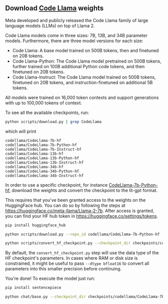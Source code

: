 ## Download [Code Llama](https://ai.meta.com/blog/code-llama-large-language-model-coding/) weights

Meta developed and publicly released the Code Llama family of large language models (LLMs) on top of Llama 2.

Code Llama models come in three sizes: 7B, 13B, and 34B parameter models. Furthermore, there are three model versions for each size:

- Code Llama: A base model trained on 500B tokens, then and finetuned on 20B tokens.
- Code Llama-Python: The Code Llama model pretrained on 500B tokens, further trained on 100B additional Python code tokens, and then finetuned on 20B tokens.
- Code Llama-Instruct: The Code Llama model trained on 500B tokens, finetuned on 20B tokens, and instruction-finetuned on additional 5B tokens.

All models were  trained on 16,000 token contexts and support generations with up to 100,000 tokens of context. 


To see all the available checkpoints, run:

```bash
python scripts/download.py | grep CodeLlama
```

which will print

```text
codellama/CodeLlama-7b-hf
codellama/CodeLlama-7b-Python-hf
codellama/CodeLlama-7b-Instruct-hf
codellama/CodeLlama-13b-hf
codellama/CodeLlama-13b-Python-hf
codellama/CodeLlama-13b-Instruct-hf
codellama/CodeLlama-34b-hf
codellama/CodeLlama-34b-Python-hf
codellama/CodeLlama-34b-Instruct-hf
```

In order to use a specific checkpoint, for instance [CodeLlama-7b-Python-hf](https://huggingface.co/codellama/CodeLlama-7b-Python-hf), download the weights and convert the checkpoint to the lit-gpt format.

This requires that you've been granted access to the weights on the HuggingFace hub. You can do so by following the steps at <https://huggingface.co/meta-llama/Llama-2-7b>.
After access is granted, you can find your HF hub token in <https://huggingface.co/settings/tokens>.

```bash
pip install huggingface_hub

python scripts/download.py --repo_id codellama/CodeLlama-7b-Python-hf --token your_hf_token

python scripts/convert_hf_checkpoint.py --checkpoint_dir checkpoints/codellama/CodeLlama-7b-Python-hf
```

By default, the `convert_hf_checkpoint.py` step will use the data type of the HF checkpoint's parameters. In cases where RAM
or disk size is constrained, it might be useful to pass `--dtype bfloat16` to convert all parameters into this smaller precision before continuing.

You're done! To execute the model just run:

```bash
pip install sentencepiece

python chat/base.py --checkpoint_dir checkpoints/codellama/CodeLlama-7b-Python-
```

